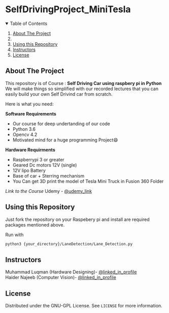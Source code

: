 # SelfDrivingProject_MiniTesla

<details open="open">
  <summary>Table of Contents</summary>
  <ol>
    <li><a href="#About-the-project">About The Project</a><li>
    <li><a href="#Usage">Using this Repository</a></li>
    <li><a href="#Instructors">Instructors</a></li>
    <li><a href="#license">License</a></li>
  </ol>
</details>

## About The Project

This repository is of Course : **Self Driving Car using raspbery pi in Python**
We will make things so simplified with our recorded lectures that you can easily build your own Self Drivind car from scratch.

Here is what you need:

**Software Requirements**
* Our course for deep undertanding of our code
* Python 3.6 
* Opencv 4.2
* Motivated mind for a huge programming Project:smile:

**Hardware Requirments**
* Raspberrypi 3 or greater
* Geared Dc motors 12V (single)
* 12V lipo Battery
* Base of car + Sterring mechanism
* You Can get 3D print the model of Tesla Mini Truck in Fusion 360 Folder

*Link to the Course*
Udemy - [@udemy_link](https://www.udemy.com/user/e8894488-eb79-45f5-aef1-f3a8733b6f43/)
## Using this Repository

Just fork the repository on your Raspebery pi and install are required packages mentioned above.

Run with 
  ```sh
  python3 {your_directory}/LaneDetection/Lane_Detection.py 
  ```


## Instructors

Muhammad Luqman (Hardware Designing)- [@linked_in_profile](https://www.linkedin.com/in/muhammad-luqman-9b227a11b/)  
Haider Najeeb   (Computer Vision)-  [@linked_in_profile](https://www.linkedin.com/in/haider-najeeb-68812516a/)  


## License

Distributed under the GNU-GPL License. See `LICENSE` for more information.
